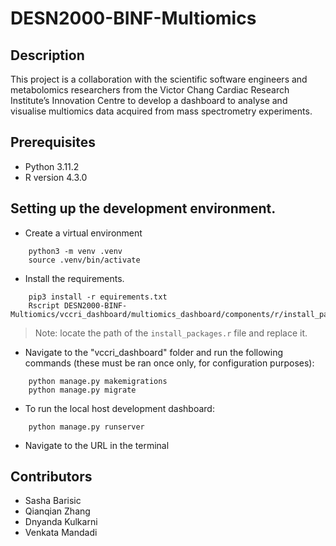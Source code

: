# DESN2000-BINF-Multiomics

## Description
This project is a collaboration with the scientific software engineers and metabolomics researchers from the Victor Chang Cardiac Research Institute’s Innovation Centre to develop a dashboard to analyse and visualise multiomics data acquired from mass spectrometry experiments.

## Prerequisites
- Python 3.11.2
- R version 4.3.0

## Setting up the development environment.
* Create a virtual environment
```
    python3 -m venv .venv
    source .venv/bin/activate

```

* Install the requirements.
```
    pip3 install -r equirements.txt
    Rscript DESN2000-BINF-Multiomics/vccri_dashboard/multiomics_dashboard/components/r/install_packages.r
```
> Note: locate the path of the `install_packages.r` file and replace it. 

* Navigate to the "vccri_dashboard" folder and run the following commands (these must be ran once only, for configuration purposes):
```
    python manage.py makemigrations
    python manage.py migrate
```
* To run the local host development dashboard: 
```
    python manage.py runserver
```
* Navigate to the URL in the terminal 

## Contributors
* Sasha Barisic
* Qianqian Zhang
* Dnyanda Kulkarni
* Venkata Mandadi
